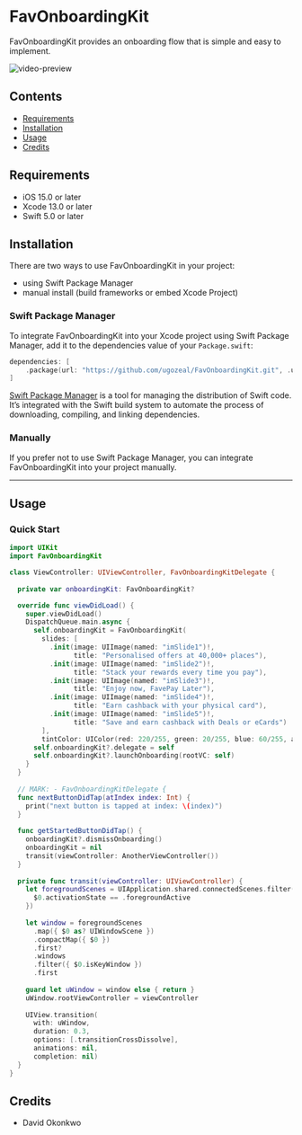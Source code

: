 # FavOnboardingKit

FavOnboardingKit provides an onboarding flow that is simple and easy to implement.

![video-preview](https://github.com/ugozeal/FavOnboardingKit/main/video-preview.gif)

## Contents

- [Requirements](#requirements)
- [Installation](#installation)
- [Usage](#usage)
- [Credits](#credits)

## Requirements

- iOS 15.0 or later
- Xcode 13.0 or later
- Swift 5.0 or later


## Installation
There are two ways to use FavOnboardingKit in your project:
- using Swift Package Manager
- manual install (build frameworks or embed Xcode Project)

### Swift Package Manager

To integrate FavOnboardingKit into your Xcode project using Swift Package Manager, add it to the dependencies value of your `Package.swift`:

```swift
dependencies: [
    .package(url: "https://github.com/ugozeal/FavOnboardingKit.git", .upToNextMajor(from: "1.0.0"))
]
```

[Swift Package Manager](https://swift.org/package-manager/) is a tool for managing the distribution of Swift code. It’s integrated with the Swift build system to automate the process of downloading, compiling, and linking dependencies.

### Manually

If you prefer not to use Swift Package Manager, you can integrate FavOnboardingKit into your project manually.

---

## Usage

### Quick Start

```swift
import UIKit
import FavOnboardingKit

class ViewController: UIViewController, FavOnboardingKitDelegate {
  
  private var onboardingKit: FavOnboardingKit?

  override func viewDidLoad() {
    super.viewDidLoad()
    DispatchQueue.main.async {
      self.onboardingKit = FavOnboardingKit(
        slides: [
          .init(image: UIImage(named: "imSlide1")!,
                title: "Personalised offers at 40,000+ places"),
          .init(image: UIImage(named: "imSlide2")!,
                title: "Stack your rewards every time you pay"),
          .init(image: UIImage(named: "imSlide3")!,
                title: "Enjoy now, FavePay Later"),
          .init(image: UIImage(named: "imSlide4")!,
                title: "Earn cashback with your physical card"),
          .init(image: UIImage(named: "imSlide5")!,
                title: "Save and earn cashback with Deals or eCards")
        ],
        tintColor: UIColor(red: 220/255, green: 20/255, blue: 60/255, alpha: 1.0))
      self.onboardingKit?.delegate = self
      self.onboardingKit?.launchOnboarding(rootVC: self)
    }
  }
  
  // MARK: - FavOnboardingKitDelegate {
  func nextButtonDidTap(atIndex index: Int) {
    print("next button is tapped at index: \(index)")
  }
  
  func getStartedButtonDidTap() {
    onboardingKit?.dismissOnboarding()
    onboardingKit = nil
    transit(viewController: AnotherViewController())
  }
  
  private func transit(viewController: UIViewController) {
    let foregroundScenes = UIApplication.shared.connectedScenes.filter({
      $0.activationState == .foregroundActive
    })
    
    let window = foregroundScenes
      .map({ $0 as? UIWindowScene })
      .compactMap({ $0 })
      .first?
      .windows
      .filter({ $0.isKeyWindow })
      .first
    
    guard let uWindow = window else { return }
    uWindow.rootViewController = viewController
    
    UIView.transition(
      with: uWindow,
      duration: 0.3,
      options: [.transitionCrossDissolve],
      animations: nil,
      completion: nil)
  }
}
```

## Credits

- David Okonkwo
